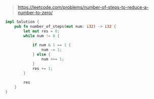 > https://leetcode.com/problems/number-of-steps-to-reduce-a-number-to-zero/

``` rust
impl Solution {
    pub fn number_of_steps(mut num: i32) -> i32 {
        let mut res = 0;
        while num != 0 {
            
            if num & 1 == 1 {
                num -= 1;
            } else {
                num >>= 1;
            }
            res += 1;
        }
        
        res
    }
}
```